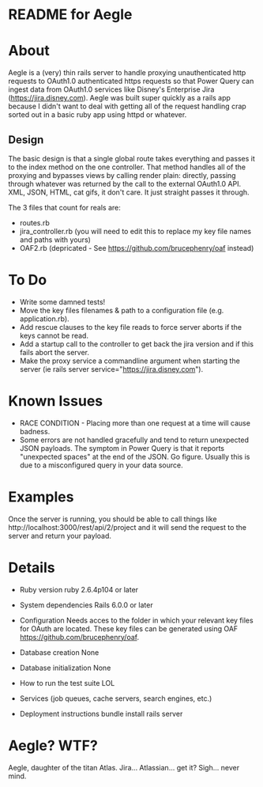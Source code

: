 # README for Aegle

# About
Aegle is a (very) thin rails server to handle proxying unauthenticated http requests to OAuth1.0 authenticated https requests
so that Power Query can ingest data from OAuth1.0 services like Disney's Enterprise Jira (https://jira.disney.com). Aegle was 
built super quickly as a rails app because I didn't want to deal with getting all of the request handling crap sorted out in 
a basic ruby app using httpd or whatever.

## Design
The basic design is that a single global route takes everything and passes it to the index method on the one controller.
That method handles all of the proxying and bypasses views by calling render plain: directly, passing through whatever was 
returned by the call to the external OAuth1.0 API. XML, JSON, HTML, cat gifs, it don't care. It just straight passes it through.

The 3 files that count for reals are:
* routes.rb
* jira_controller.rb (you will need to edit this to replace my key file names and paths with yours)
* OAF2.rb (depricated - See https://github.com/brucephenry/oaf instead)

# To Do
* Write some damned tests!
* Move the key files filenames & path to a configuration file (e.g. application.rb).
* Add rescue clauses to the key file reads to force server aborts if the keys cannot be read.
* Add a startup call to the controller to get back the jira version and if this fails abort the server.
* Make the proxy service a commandline argument when starting the server (ie rails server service="https://jira.disney.com").

# Known Issues
* RACE CONDITION - Placing more than one request at a time will cause badness.
* Some errors are not handled gracefully and tend to return unexpected JSON payloads. The symptom in Power Query is that it
reports "unexpected spaces" at the end of the JSON. Go figure. Usually this is due to a misconfigured query in your data source.

# Examples
Once the server is running, you should be able to call things like http://localhost:3000/rest/api/2/project and it will send
the request to the server and return your payload.

# Details
* Ruby version
ruby 2.6.4p104 or later

* System dependencies
Rails 6.0.0 or later

* Configuration
Needs acces to the folder in which your relevant key files for OAuth are located.
These key files can be generated using OAF https://github.com/brucephenry/oaf.

* Database creation
None

* Database initialization
None

* How to run the test suite
LOL

* Services (job queues, cache servers, search engines, etc.)

* Deployment instructions
bundle install
rails server

# Aegle? WTF?
Aegle, daughter of the titan Atlas. Jira... Atlassian... get it?
Sigh... never mind.